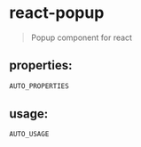 # react-popup
> Popup component for react


## properties:
```javascript
AUTO_PROPERTIES
```

## usage:
```jsx
AUTO_USAGE
```
